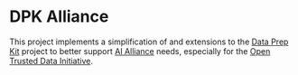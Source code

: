 # DPK Alliance

This project implements a simplification of and extensions to the [Data Prep Kit](https://github.com/data-prep-kit/data-prep-kit) project to better support [AI Alliance](https://github.com/The-AI-Alliance/) needs, especially for the [Open Trusted Data Initiative](https://the-ai-alliance.github.io/open-trusted-data-initiative/).
